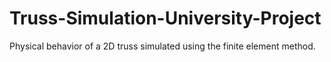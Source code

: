 # Truss-Simulation-University-Project
Physical behavior of a 2D truss simulated using the finite element method.
